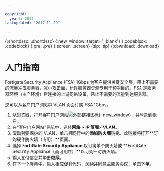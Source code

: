 ```yaml
---

copyright:
  years: 2017
lastupdated: "2017-11-29"

---
```


{:shortdesc: .shortdesc}
{:new_window: target="_blank"}
{:codeblock: .codeblock}
{:pre: .pre}
{:screen: .screen}
{:tip: .tip}
{:download: .download}

# 入门指南
Fortigate Security Appliance (FSA) 1Gbps 为客户提供关键安全层，阻止不需要的流量冲击服务器，减小攻击面，允许服务器资源专用于预期目的。FSA 是服务器环境（生产环境）所连接的上游网络设备，阻止不需要的流量到达服务器。  

您可以从客户门户网站中 VLAN 页面订购 FSA 1Gbps。

1. 从浏览器，打开[客户门户网站![外部链接图标](../../icons/launch-glyph.svg "外部链接图标")](https://control.softlayer.com/){: new_window}，并登录到帐户。
2. 在“客户门户网站”导航中，选择**网络 > IP 管理> VLAN**。
3. 滚动到要保护的 VLAN，单击相同行中的**添加防火墙**链接。此链接将打开**订购硬件防火墙（专用）**页面。
4. 选择 **FortiGate Security Appliance** 以订购单个防火墙或 **FortiGate Security Appliance（高可用性）**以订购一对防火墙。 
5. 输入支付信息并单击**继续**。
6. 在下一个屏幕中，输入相应促销代码，阅读并同意主服务协议，单击**下单**。
